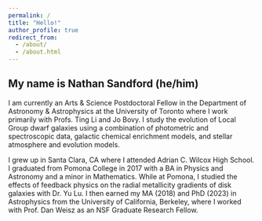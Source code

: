 ```yaml
---
permalink: /
title: "Hello!"
author_profile: true
redirect_from: 
  - /about/
  - /about.html
---
```


## My name is Nathan Sandford (he/him)

I am currently an Arts \& Science Postdoctoral Fellow in the Department of Astronomy \& Astrophysics at the University of Toronto where I work primarily with Profs. Ting Li and Jo Bovy. I study the evolution of Local Group dwarf galaxies using a combination of photometric and spectroscopic data, galactic chemical enrichment models, and stellar atmosphere and evolution models. 

I grew up in Santa Clara, CA where I attended Adrian C. Wilcox High School. I graduated from Pomona College in 2017 with a BA in Physics and Astronomy and a minor in Mathematics. While at Pomona, I studied the effects of feedback physics on the radial metallicity gradients of disk galaxies with Dr. Yu Lu. I then earned my MA (2018) and PhD (2023) in Astrophysics from the University of California, Berkeley, where I worked with Prof. Dan Weisz as an NSF Graduate Research Fellow. 

